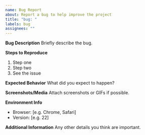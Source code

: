 ```yaml
---
name: Bug Report
about: Report a bug to help improve the project
title: "bug: "
labels: bug
assignees: ""
---
```


**Bug Description**
Briefly describe the bug.

**Steps to Reproduce**

1. Step one
2. Step two
3. See the issue

**Expected Behavior**
What did you expect to happen?

**Screenshots/Media**
Attach screenshots or GIFs if possible.

**Environment Info**

- Browser: [e.g. Chrome, Safari]
- Version: [e.g. 22]

**Additional Information**
Any other details you think are important.
